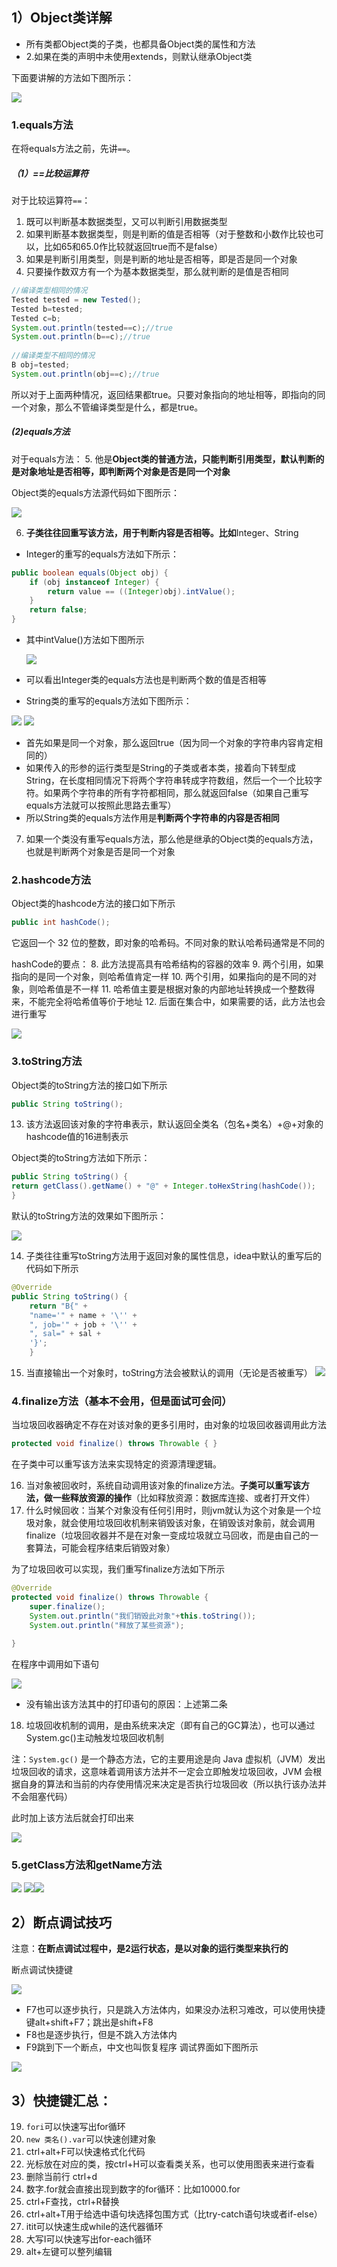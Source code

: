 ## 1）Object类详解
* 所有类都Object类的子类，也都具备Object类的属性和方法  
* 2.如果在类的声明中未使用extends，则默认继承Object类

下面要讲解的方法如下图所示：

![](assets/06Object类详解、断点调试和idea快捷键/file-20250212085746553.png)

### 1.equals方法
在将equals方法之前，先讲`==`。
##### （1）\==比较运算符
对于比较运算符`==`：
1. 既可以判断基本数据类型，又可以判断引用数据类型
2. 如果判断基本数据类型，则是判断的值是否相等（对于整数和小数作比较也可以，比如65和65.0作比较就返回true而不是false）
3. 如果是判断引用类型，则是判断的地址是否相等，即是否是同一个对象
4. 只要操作数双方有一个为基本数据类型，那么就判断的是值是否相同

```java
//编译类型相同的情况  
Tested tested = new Tested();  
Tested b=tested;  
Tested c=b;  
System.out.println(tested==c);//true  
System.out.println(b==c);//true  
  
//编译类型不相同的情况  
B obj=tested;  
System.out.println(obj==c);//true
```
所以对于上面两种情况，返回结果都true。只要对象指向的地址相等，即指向的同一个对象，那么不管编译类型是什么，都是true。


##### (2)equals方法
对于equals方法：
5. 他是**Object类的普通方法，只能判断引用类型，默认判断的是对象地址是否相等，即判断两个对象是否是同一个对象**

Object类的equals方法源代码如下图所示：

![](assets/06Object类详解、断点调试和idea快捷键/file-20250212091915851.png)


6. **子类往往回重写该方法，用于判断内容是否相等。比如**Integer、String

* Integer的重写的equals方法如下所示：
```java
public boolean equals(Object obj) {  
	if (obj instanceof Integer) {  
		return value == ((Integer)obj).intValue();  
	}  
	return false;  
}
```
* 其中intValue()方法如下图所示

	![](assets/06Object类详解、断点调试和idea快捷键/file-20250212094003386.png)
* 可以看出Integer类的equals方法也是判断两个数的值是否相等


* String类的重写的equals方法如下图所示：

![](assets/06Object类详解、断点调试和idea快捷键/file-20250212092600850.png)
![](assets/06Object类详解、断点调试和idea快捷键/file-20250212092726899.png)
* 首先如果是同一个对象，那么返回true（因为同一个对象的字符串内容肯定相同的）
* 如果传入的形参的运行类型是String的子类或者本类，接着向下转型成String，在长度相同情况下将两个字符串转成字符数组，然后一个一个比较字符。如果两个字符串的所有字符都相同，那么就返回false（如果自己重写equals方法就可以按照此思路去重写）
* 所以String类的equals方法作用是**判断两个字符串的内容是否相同**

7. 如果一个类没有重写equals方法，那么他是继承的Object类的equals方法，也就是判断两个对象是否是同一个对象

### 2.hashcode方法

Object类的hashcode方法的接口如下所示
```java
public int hashCode();
```
它返回一个 32 位的整数，即对象的哈希码。不同对象的默认哈希码通常是不同的

hashCode的要点： 
8. 此方法提高具有哈希结构的容器的效率
9. 两个引用，如果指向的是同一个对象，则哈希值肯定一样
10. 两个引用，如果指向的是不同的对象，则哈希值是不一样
11. 哈希值主要是根据对象的内部地址转换成一个整数得来，不能完全将哈希值等价于地址
12. 后面在集合中，如果需要的话，此方法也会进行重写

![](assets/06Object类详解、断点调试和idea快捷键/file-20250212103948710.png)

### 3.toString方法
Object类的toString方法的接口如下所示
```java
public String toString();
```
13. 该方法返回该对象的字符串表示，默认返回全类名（包名+类名）+@+对象的hashcode值的16进制表示

Object类的toString方法如下所示：
```java
public String toString() {  
return getClass().getName() + "@" + Integer.toHexString(hashCode());  
}
```

默认的toString方法的效果如下图所示：

![](assets/06Object类详解、断点调试和idea快捷键/file-20250212102134541.png)

14. 子类往往重写toString方法用于返回对象的属性信息，idea中默认的重写后的代码如下所示
```java
@Override  
public String toString() {  
	return "B{" +  
	"name='" + name + '\'' +  
	", job='" + job + '\'' +  
	", sal=" + sal +  
	'}';  
	}
```

15. 当直接输出一个对象时，toString方法会被默认的调用（无论是否被重写）
![](assets/06Object类详解、断点调试和idea快捷键/file-20250212103135457.png)


### 4.finalize方法（基本不会用，但是面试可会问）
当垃圾回收器确定不存在对该对象的更多引用时，由对象的垃圾回收器调用此方法
```java
protected void finalize() throws Throwable { }
```
在子类中可以重写该方法来实现特定的资源清理逻辑。

16. 当对象被回收时，系统自动调用该对象的finalize方法。**子类可以重写该方法，做一些释放资源的操作**（比如释放资源：数据库连接、或者打开文件）  
17. 什么时候回收：当某个对象没有任何引用时，则jvm就认为这个对象是一个垃圾对象，就会使用垃圾回收机制来销毁该对象，在销毁该对象前，就会调用finalize（垃圾回收器并不是在对象一变成垃圾就立马回收，而是由自己的一套算法，可能会程序结束后销毁对象）

为了垃圾回收可以实现，我们重写finalize方法如下所示
```java
@Override  
protected void finalize() throws Throwable {  
	super.finalize();  
	System.out.println("我们销毁此对象"+this.toString());  
	System.out.println("释放了某些资源");  
  
}
```
在程序中调用如下语句

![](assets/06Object类详解、断点调试和idea快捷键/file-20250212105658588.png)
* 没有输出该方法其中的打印语句的原因：上述第二条

18. 垃圾回收机制的调用，是由系统来决定（即有自己的GC算法），也可以通过System.gc()主动触发垃圾回收机制

注：`System.gc()` 是一个静态方法，它的主要用途是向 Java 虚拟机（JVM）发出垃圾回收的请求，这意味着调用该方法并不一定会立即触发垃圾回收，JVM 会根据自身的算法和当前的内存使用情况来决定是否执行垃圾回收（所以执行该办法并不会阻塞代码）

此时加上该方法后就会打印出来

![](assets/06Object类详解、断点调试和idea快捷键/file-20250212110401943.png)
### 5.getClass方法和getName方法
![](assets/06Object类详解、断点调试和idea快捷键/file-20250212112103273.png)
![](assets/06Object类详解、断点调试和idea快捷键/file-20250212112133930.png)![](assets/06Object类详解、断点调试和idea快捷键/file-20250212112230431.png)


## 2）断点调试技巧
注意：**在断点调试过程中，是2运行状态，是以对象的运行类型来执行的**

断点调试快捷键

![](assets/06Object类详解、断点调试和idea快捷键/file-20250212113837514.png)
* F7也可以逐步执行，只是跳入方法体内，如果没办法积习难改，可以使用快捷键alt+shift+F7；跳出是shift+F8
* F8也是逐步执行，但是不跳入方法体内
* F9跳到下一个断点，中文也叫恢复程序
调试界面如下图所示

![](assets/06Object类详解、断点调试和idea快捷键/file-20250212114017327.png)

## 3）快捷键汇总：
19. `fori`可以快速写出for循环
20. `new 类名().var`可以快速创建对象
21. ctrl+alt+F可以快速格式化代码
22. 光标放在对应的类，按ctrl+H可以查看类关系，也可以使用图表来进行查看
23. 删除当前行 ctrl+d
24. 数字.for就会直接出现到数字的for循环：比如10000.for
25. ctrl+F查找，ctrl+R替换
26. ctrl+alt+T用于给选中语句块选择包围方式（比try-catch语句块或者if-else）
27. itit可以快速生成while的迭代器循环
28. 大写I可以快速写出for-each循环
29. alt+左键可以整列编辑